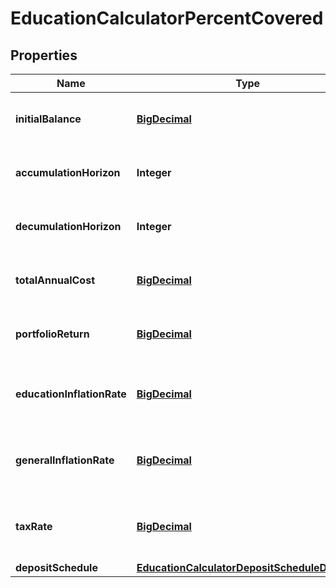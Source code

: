 
# EducationCalculatorPercentCovered

## Properties
Name | Type | Description | Notes
------------ | ------------- | ------------- | -------------
**initialBalance** | [**BigDecimal**](BigDecimal.md) | The amount currently saved for the goal | 
**accumulationHorizon** | **Integer** | The amount of years until funds are needed | 
**decumulationHorizon** | **Integer** | The amount of years funds will be used | 
**totalAnnualCost** | [**BigDecimal**](BigDecimal.md) | The total annual education cost | 
**portfolioReturn** | [**BigDecimal**](BigDecimal.md) | The annualized portfolio return | 
**educationInflationRate** | [**BigDecimal**](BigDecimal.md) | The inflation rate for education prices |  [optional]
**generalInflationRate** | [**BigDecimal**](BigDecimal.md) | The annualized general inflation rate |  [optional]
**taxRate** | [**BigDecimal**](BigDecimal.md) | The tax rate for withdrawals from the account |  [optional]
**depositSchedule** | [**EducationCalculatorDepositScheduleDepAmt**](EducationCalculatorDepositScheduleDepAmt.md) |  |  [optional]



